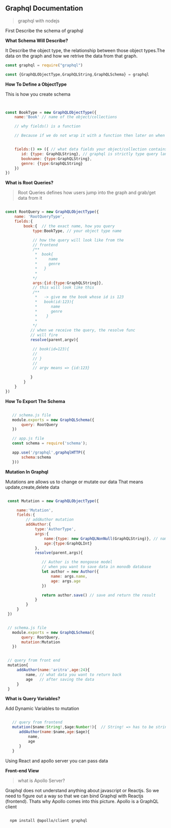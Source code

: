 ## Graphql Documentation

> graphql with nodejs

First Describe the schema of graphql

**What Schema Will Describe?**

It Describe the object type, the relationship between those object types.The data on the graph and how we retrive the data from that graph.

```javascript
const graphql = require("graphql")

const {GraphQLObjectType,GraphQLString,GraphQLSchema} = graphql
```

**How To Define a ObjectType**

This is how you create schema

```javascript


const BookType = new GraphQLObjectType({
    name:'Book' // name of the object/collections

    // why fields() is a function

    // Because if we do not wrap it with a function then later on when we have multiple types and one type has a relationship with other type, then that case one type may not know what the other type is?


    fields:() => ({ // what data fields your object/collection contains
       id: {type: GraphQLString}, // graphql is strictly type query language, so you have to define type
       bookname: {type:GraphQLString},
       genre: {type:GraphQLString}
    })
})
```


**What is Root Queries?**

> Root Queries defines how users jump into the graph and grab/get data from it


```javascript

const RootQuery = new GraphQLObjectType({
    name: 'RootQueryType',
    fields:{   
        book:{  // the exact name, how you query
            type:BookType, // your object type name

            // how the query will look like from the
            // frontend
            /**
             *  book{
             *     name
             *     genre
             *   }
             *
            */
            args:{id:{type:GraphQLString}},
            // this will look like this
            /**  
             *   -> give me the book whose id is 123
             *   book(id:123){
             *      name
             *      genre
             *    }
             *
            */
           // when we receive the query, the resolve func
           // will fire
           resolve(parent,argv){

            // book(id=123){
            //
            // }
            //
            // argv means => {id:123}

           }
        }
    }
})

```

**How To Export The Schema**

```javascript

   // schema.js file
   module.exports = new GraphQLSchema({
       query: RootQuery
   })

   // app.js file
   const schema = require('schema');

   app.use('/graphql',graphqlHTTP({
       schema:schema
   }))

```

**Mutation In Graphql**

Mutations are allows us to change or mutate our data
That means update,create,delete data  

```javascript

 const Mutation = new GraphQLObjectType({

     name:'Mutation',
     fields:{
         // addAuthor mutation
         addAuthor:{
             type:'AuthorType',
             args:{
                 name:{type: new GraphQLNonNull(GraphQLString)}, // name must be a string and it should be not bull
                 age:{type:GraphQLInt}
             },
             resolve(parent,args){

                // Author is the mongoose model
                // when you want to save data in monodb database  
                let author = new Author({
                    name: args.name,
                    age: args.age
                })

                return author.save() // save and return the result
             }
         }
     }
 })


 // schema.js file
   module.exports = new GraphQLSchema({
       query: RootQuery,
       mutation:Mutation
   })


 // query from front end
 mutation{
     addAuthor(name:'aritra',age:24){
         name, // what data you want to return back
         age   // after saving the data
     }
 }

```

**What is Query Variables?**

Add Dynamic Variables to mutation

```javascript

   // query from frontend
   mutation($name:String!,$age:Number!){  // String! => has to be string but not null
      addAuthor(name:$name,age:$age){
          name,
          age
      }
   }

```

Using React and apollo server you can pass data


**Front-end View**

> what is Apollo Server?

Graphql does not understand anything about javascript or Reactjs. So we need to figure out a way so that we can bind Graphql with Reactjs (frontend). Thats why Apollo comes into this picture.
Apollo is a GraphQL client


```bash

  npm install @apollo/client graphql  

```

